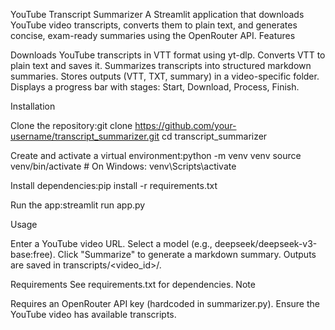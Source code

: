 YouTube Transcript Summarizer
A Streamlit application that downloads YouTube video transcripts, converts them to plain text, and generates concise, exam-ready summaries using the OpenRouter API.
Features

Downloads YouTube transcripts in VTT format using yt-dlp.
Converts VTT to plain text and saves it.
Summarizes transcripts into structured markdown summaries.
Stores outputs (VTT, TXT, summary) in a video-specific folder.
Displays a progress bar with stages: Start, Download, Process, Finish.

Installation

Clone the repository:git clone https://github.com/your-username/transcript_summarizer.git
cd transcript_summarizer


Create and activate a virtual environment:python -m venv venv
source venv/bin/activate  # On Windows: venv\Scripts\activate


Install dependencies:pip install -r requirements.txt


Run the app:streamlit run app.py



Usage

Enter a YouTube video URL.
Select a model (e.g., deepseek/deepseek-v3-base:free).
Click "Summarize" to generate a markdown summary.
Outputs are saved in transcripts/<video_id>/.

Requirements
See requirements.txt for dependencies.
Note

Requires an OpenRouter API key (hardcoded in summarizer.py).
Ensure the YouTube video has available transcripts.

